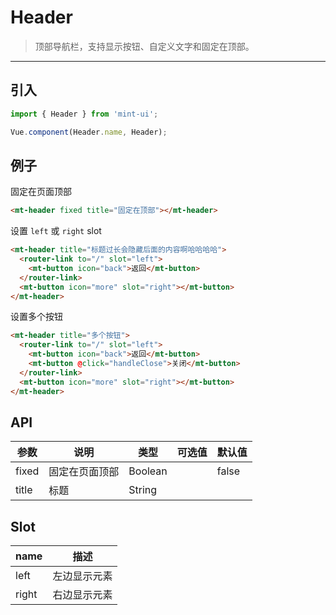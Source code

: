 # Header

> 顶部导航栏，支持显示按钮、自定义文字和固定在顶部。

-------------

## 引入

```javascript
import { Header } from 'mint-ui';

Vue.component(Header.name, Header);
```

## 例子

固定在页面顶部

```html
<mt-header fixed title="固定在顶部"></mt-header>
```

设置 `left` 或 `right` slot

```html
<mt-header title="标题过长会隐藏后面的内容啊哈哈哈哈">
  <router-link to="/" slot="left">
    <mt-button icon="back">返回</mt-button>
  </router-link>
  <mt-button icon="more" slot="right"></mt-button>
</mt-header>
```

设置多个按钮

```html
<mt-header title="多个按钮">
  <router-link to="/" slot="left">
    <mt-button icon="back">返回</mt-button>
    <mt-button @click="handleClose">关闭</mt-button>
  </router-link>
  <mt-button icon="more" slot="right"></mt-button>
</mt-header>
```

## API
| 参数 | 说明 | 类型 | 可选值 | 默认值 |
|------|-------|---------|-------|--------|
| fixed | 固定在页面顶部 | Boolean | | false |
| title | 标题 | String | |  |

## Slot
| name | 描述 |
|------|--------|
| left | 左边显示元素 |
| right | 右边显示元素 |
